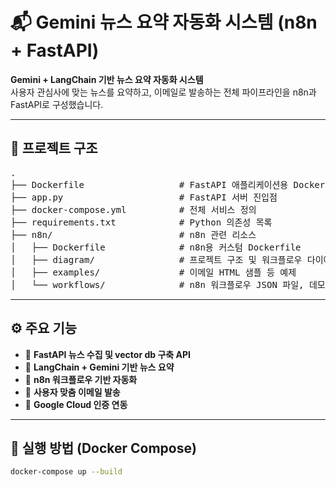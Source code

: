 # 📬 Gemini 뉴스 요약 자동화 시스템 (n8n + FastAPI)

**Gemini + LangChain 기반 뉴스 요약 자동화 시스템**  
사용자 관심사에 맞는 뉴스를 요약하고, 이메일로 발송하는 전체 파이프라인을 n8n과 FastAPI로 구성했습니다.

---

## 📁 프로젝트 구조

<pre>
.
├── Dockerfile                  # FastAPI 애플리케이션용 Dockerfile
├── app.py                      # FastAPI 서버 진입점
├── docker-compose.yml          # 전체 서비스 정의
├── requirements.txt            # Python 의존성 목록
├── n8n/                        # n8n 관련 리소스
│   ├── Dockerfile              # n8n용 커스텀 Dockerfile
│   ├── diagram/                # 프로젝트 구조 및 워크플로우 다이어그램
│   ├── examples/               # 이메일 HTML 샘플 등 예제
│   └── workflows/              # n8n 워크플로우 JSON 파일, 데모 비디오
</pre>


---

## ⚙️ 주요 기능

- 📰 **FastAPI 뉴스 수집 및 vector db 구축 API**
- 🔗 **LangChain + Gemini 기반 뉴스 요약**
- 🔁 **n8n 워크플로우 기반 자동화**
- 📧 **사용자 맞춤 이메일 발송**
- 🔐 **Google Cloud 인증 연동**

---

## 🐳 실행 방법 (Docker Compose)

```bash
docker-compose up --build
